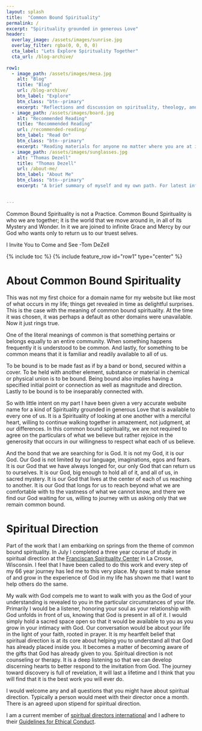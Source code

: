 ```yaml
---
layout: splash
title:  "Common Bound Spirituality"
permalink: /
excerpt: "Spirituality grounded in generous Love"
header:
  overlay_image: /assets/images/sunrise.jpg
  overlay_filter: rgba(0, 0, 0, 0)
  cta_label: "Lets Explore Spirituality Together"
  cta_url: /blog-archive/
  
row1:
  - image_path: /assets/images/mesa.jpg
    alt: "Blog"
    title: "Blog"
    url: /blog-archive/
    btn_label: "Explore"
    btn_class: "btn--primary"
    excerpt: "Reflections and discussion on spirituality, theology, and our modern world"
  - image_path: /assets/images/board.jpg
    alt: "Recommended Reading"
    title: "Recommended Reading"
    url: /recommended-reading/
    btn_label: "Read On"
    btn_class: "btn--primary"
    excerpt: "Reading materials for anyone no matter where you are at in your own spiritual journey"
  - image_path: /assets/images/sunglasses.jpg
    alt: "Thomas Dezell"
    title: "Thomas Dezell"
    url: /about-me/
    btn_label: "About Me"
    btn_class: "btn--primary"
    excerpt: "A brief summary of myself and my own path. For latest info try [@thomasdezell<i class=\"fa fa-twitter\" aria-hidden=\"true\"></i>](https://twitter.com/@thomasdezell)."

  
---
```



Common Bound Spirituality is not a Practice.  Common Bound Spirituality is who we are together; it is the world that we move around in, in all of its Mystery and Wonder.  In it we are joined to infinite Grace and Mercy by our God who wants only to return us to our truest selves.



I Invite You to Come and See
-Tom DeZell

{% include toc %}
{% include feature_row id="row1" type="center"  %}

# About Common Bound Spirituality

This was not my first choice for a domain name for my website but like most of what occurs in my life; things get revealed in time as delightful surprises.  This is the case with the meaning of common bound spirituality.  At the time it was chosen, it was perhaps a default as other domains were unavailable.  Now it just rings true.

One of the literal meanings of common is that something pertains or belongs equally to an entire community.  When something happens frequently it is understood to be common.  And lastly, for something to be common means that it is familiar and readily available to all of us.

To be bound is to be made fast as if by a band or bond, secured within a cover. To be held with another element, substance or material in chemical or physical union is to be bound.  Being bound also implies having a specified initial point or connection as well as magnitude and direction.   Lastly to be bound is to be inseparably connected with.

So with little intent on my part I have been given a very accurate website name for a kind of Spirituality grounded in generous Love that is available to every one of us.  It is a Spirituality of looking at one another with a merciful heart, willing to continue walking together in amazement, not judgment, at our differences. In this common bound spirituality, we are not required to agree on the particulars of what we believe but rather rejoice in the generosity that occurs in our willingness to respect what each of us believe.

And the bond that we are searching for is God.   It is not my God, it is our God.    Our God is not limited by our language, imaginations, egos and fears.  It is our God that we have always longed for, our only God that can return us to ourselves.  It is our God,  big enough to hold all of it, and all of us, in sacred mystery.  It is our God that lives at the center of each of us reaching to another. It is our God that longs for us to reach beyond what we are comfortable with to the vastness of what we cannot know, and there we find our God waiting for us, willing to journey with us asking only that we remain common bound.

# Spiritual Direction

Part of the work that I am embarking on springs from the theme of common bound spirituality.  In July I completed a three year course of study in spiritual direction at the  [Franciscan Spirituality Center](http://www.fscenter.org/) in La Crosse, Wisconsin.    I feel that I have been called to do this work and every step of my 66 year journey has led me to this very place.  My quest to make sense of and grow in the experience of God in my life has shown me that I want to help others do the same.

My walk with God compels me to want to walk with you as the God of your understanding is revealed to you in the particular circumstances of your life.  Primarily I would be a listener, honoring your soul as your relationship with God unfolds in front of us, knowing that God is present in all of it.   I would simply  hold a sacred space open so that it would be available to you as you grow in your intimacy with God.  Our conversation would be about your life in the light of your faith, rooted in prayer.  It is my heartfelt belief that spiritual direction is at its core about helping you to understand all that God has already placed inside you.  It becomes a matter of becoming aware of the gifts that God has already given to you.  Spiritual direction is not counseling or therapy.  It is a deep listening so that we can develop discerning hearts to better respond to the invitation from God.  The journey toward discovery is full of revelation, it will last a lifetime and I think that you will find that it is the best work you will ever do.

I would welcome any and all questions that you might have about spiritual direction.  Typically a person would meet with their director once a month.  There is an agreed upon stipend for spiritual direction.

I am a current member of [spiritual directors international](http://www.sdiworld.org/) and I adhere to their [Guidelines for Ethical Conduct](http://www.sdiworld.org/publications/guidelines-ethical-conduct).


